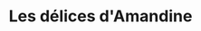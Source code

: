 ---
title: "Les délices d'Amandine"
url: /bully-les-mines/les-delices-damandine/
shop: confiserie
---